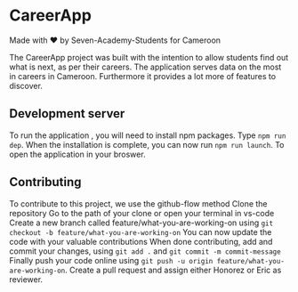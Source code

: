 # CareerApp

Made with :heart: by Seven-Academy-Students for Cameroon

The CareerApp project was built with the intention to allow students find out what is next, as per their careers.
The application serves data on the most in careers in Cameroon. Furthermore it provides a lot more of features to discover.

## Development server

To run the application , you will need to install npm packages. Type ```npm run dep```.
When the installation is complete, you can now run `npm run launch`. To open the application in your broswer.

## Contributing

 To contribute to this project, we use the github-flow method
 Clone the repository
 Go to the path of your clone or open your terminal in vs-code
 Create a new branch called feature/what-you-are-working-on using `git checkout -b feature/what-you-are-working-on`
 You can now update the code with your valuable contributions 
 When done contributing, add and commit your changes, using `git add .` and `git commit -m commit-message`
 Finally push your code online using `git push -u origin feature/what-you-are-working-on`.
 Create a pull request and assign either Honorez or Eric as reviewer.

